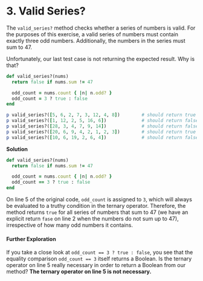 # 3. Valid Series?

The `valid_series?` method checks whether a series of numbers is valid. For the purposes of this exercise, a valid series of numbers must contain exactly three odd numbers. Additionally, the numbers in the series must sum to 47.

Unfortunately, our last test case is not returning the expected result. Why is that?

```ruby
def valid_series?(nums)
  return false if nums.sum != 47

  odd_count = nums.count { |n| n.odd? }
  odd_count = 3 ? true : false
end

p valid_series?([5, 6, 2, 7, 3, 12, 4, 8])        # should return true
p valid_series?([1, 12, 2, 5, 16, 6])             # should return false
p valid_series?([28, 3, 4, 7, 9, 14])             # should return false
p valid_series?([20, 6, 9, 4, 2, 1, 2, 3])        # should return true
p valid_series?([10, 6, 19, 2, 6, 4])             # should return false
```

**Solution**

```ruby
def valid_series?(nums)
  return false if nums.sum != 47

  odd_count = nums.count { |n| n.odd? }
  odd_count == 3 ? true : false
end
```

On line 5 of the original code, `odd_count` is assigned to `3`, which will always be evaluated to a truthy condition in the ternary operator. Therefore, the method returns `true` for all series of numbers that sum to 47 (we have an explicit return `fase` on line 2 when the numbers do not sum up to 47), irrespective of how many odd numbers it contains.

#### Further Exploration

If you take a close look at `odd_count == 3 ? true : false`, you see that the equality comparison `odd_count == 3` itself returns a Boolean. Is the ternary operator on line 5 really necessary in order to return a Boolean from our method? **The ternary operator on line 5 is not necessary.**

